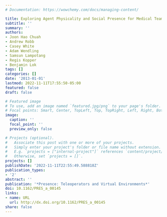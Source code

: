 ```yaml
---
# Documentation: https://wowchemy.com/docs/managing-content/

title: Exploring Agent Physicality and Social Presence for Medical Team Training
subtitle: ''
summary: ''
authors:
- Joon Hao Chuah
- Andrew Robb
- Casey White
- Adam Wendling
- Samsun Lampotang
- Regis Kopper
- Benjamin Lok
tags: []
categories: []
date: '2013-01-01'
lastmod: 2022-11-11T17:55:50-05:00
featured: false
draft: false

# Featured image
# To use, add an image named `featured.jpg/png` to your page's folder.
# Focal points: Smart, Center, TopLeft, Top, TopRight, Left, Right, BottomLeft, Bottom, BottomRight.
image:
  caption: ''
  focal_point: ''
  preview_only: false

# Projects (optional).
#   Associate this post with one or more of your projects.
#   Simply enter your project's folder or file name without extension.
#   E.g. `projects = ["internal-project"]` references `content/project/deep-learning/index.md`.
#   Otherwise, set `projects = []`.
projects: []
publishDate: '2022-11-11T22:55:49.588818Z'
publication_types:
- '2'
abstract: ''
publication: '*Presence: Teleoperators and Virtual Environments*'
doi: 10.1162/PRES_a_00145
links:
- name: URL
  url: http://dx.doi.org/10.1162/PRES_a_00145
share: false
---
```

